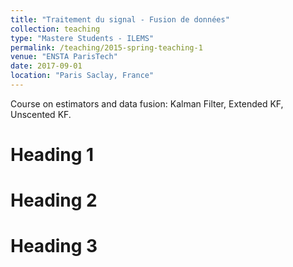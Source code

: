 ```yaml
---
title: "Traitement du signal - Fusion de données"
collection: teaching
type: "Mastere Students - ILEMS"
permalink: /teaching/2015-spring-teaching-1
venue: "ENSTA ParisTech"
date: 2017-09-01
location: "Paris Saclay, France"
---
```


Course on estimators and data fusion: Kalman Filter, Extended KF, Unscented KF.

Heading 1
======

Heading 2
======

Heading 3
======
